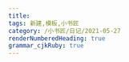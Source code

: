```yaml
---
title: 
tags: 新建,模板,小书匠
category: /小书匠/日记/2021-05-27
renderNumberedHeading: true
grammar_cjkRuby: true
---
```




